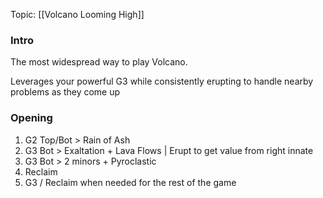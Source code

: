Topic: [[Volcano Looming High]]
### Intro
The most widespread way to play Volcano.

Leverages your powerful G3 while consistently erupting to handle nearby problems as they come up

### Opening
1. G2 Top/Bot > Rain of Ash
2. G3 Bot > Exaltation + Lava Flows | Erupt to get value from right innate
3. G3 Bot > 2 minors + Pyroclastic
4. Reclaim
5. G3 / Reclaim when needed for the rest of the game

